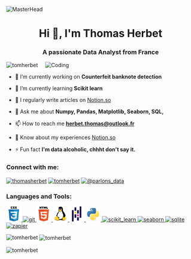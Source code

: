 ![MasterHead](https://storage.googleapis.com/gweb-cloudblog-publish/original_images/MLOps_Kloeckner_Hero_Banner_1920x946.gif)
<h1 align="center">Hi 👋, I'm Thomas Herbet</h1>
<h3 align="center">A passionate Data Analyst from France</h3>
<img align="right" alt="Coding" width="400" src="https://miro.medium.com/v2/resize:fit:640/format:webp/1*YCrp0Z8mAOe2IUV9XmlEDw.gif">

<p align="left"> <img src="https://komarev.com/ghpvc/?username=tomherbet&label=Profile%20views&color=0e75b6&style=flat" alt="tomherbet" /> </p>

- 🔭 I’m currently working on **Counterfeit banknote detection**

- 🌱 I’m currently learning **Scikit learn**

- 📝 I regularly write articles on [Notion.so](Notion.so)

- 💬 Ask me about **Numpy, Pandas, Matplotlib, Seaborn, SQL,**

- 📫 How to reach me **herbet.thomas@outlook.fr**

- 📄 Know about my experiences [Notion.so](Notion.so)

- ⚡ Fun fact **I'm data alcoholic, chhht don't say it.**

<h3 align="left">Connect with me:</h3>
<p align="left">
<a href="https://linkedin.com/in/thomasherbet" target="blank"><img align="center" src="https://raw.githubusercontent.com/rahuldkjain/github-profile-readme-generator/master/src/images/icons/Social/linked-in-alt.svg" alt="thomasherbet" height="30" width="40" /></a>
<a href="https://kaggle.com/tomherbet" target="blank"><img align="center" src="https://raw.githubusercontent.com/rahuldkjain/github-profile-readme-generator/master/src/images/icons/Social/kaggle.svg" alt="tomherbet" height="30" width="40" /></a>
<a href="https://www.youtube.com/c/@parlons_data" target="blank"><img align="center" src="https://raw.githubusercontent.com/rahuldkjain/github-profile-readme-generator/master/src/images/icons/Social/youtube.svg" alt="@parlons_data" height="30" width="40" /></a>
</p>

<h3 align="left">Languages and Tools:</h3>
<p align="left"> <a href="https://www.w3schools.com/css/" target="_blank" rel="noreferrer"> <img src="https://raw.githubusercontent.com/devicons/devicon/master/icons/css3/css3-original-wordmark.svg" alt="css3" width="40" height="40"/> </a> <a href="https://git-scm.com/" target="_blank" rel="noreferrer"> <img src="https://www.vectorlogo.zone/logos/git-scm/git-scm-icon.svg" alt="git" width="40" height="40"/> </a> <a href="https://www.w3.org/html/" target="_blank" rel="noreferrer"> <img src="https://raw.githubusercontent.com/devicons/devicon/master/icons/html5/html5-original-wordmark.svg" alt="html5" width="40" height="40"/> </a> <a href="https://www.linux.org/" target="_blank" rel="noreferrer"> <img src="https://raw.githubusercontent.com/devicons/devicon/master/icons/linux/linux-original.svg" alt="linux" width="40" height="40"/> </a> <a href="https://pandas.pydata.org/" target="_blank" rel="noreferrer"> <img src="https://raw.githubusercontent.com/devicons/devicon/2ae2a900d2f041da66e950e4d48052658d850630/icons/pandas/pandas-original.svg" alt="pandas" width="40" height="40"/> </a> <a href="https://www.python.org" target="_blank" rel="noreferrer"> <img src="https://raw.githubusercontent.com/devicons/devicon/master/icons/python/python-original.svg" alt="python" width="40" height="40"/> </a> <a href="https://scikit-learn.org/" target="_blank" rel="noreferrer"> <img src="https://upload.wikimedia.org/wikipedia/commons/0/05/Scikit_learn_logo_small.svg" alt="scikit_learn" width="40" height="40"/> </a> <a href="https://seaborn.pydata.org/" target="_blank" rel="noreferrer"> <img src="https://seaborn.pydata.org/_images/logo-mark-lightbg.svg" alt="seaborn" width="40" height="40"/> </a> <a href="https://www.sqlite.org/" target="_blank" rel="noreferrer"> <img src="https://www.vectorlogo.zone/logos/sqlite/sqlite-icon.svg" alt="sqlite" width="40" height="40"/> </a> <a href="https://zapier.com" target="_blank" rel="noreferrer"> <img src="https://www.vectorlogo.zone/logos/zapier/zapier-icon.svg" alt="zapier" width="40" height="40"/> </a> </p>

<p><img align="left" src="https://github-readme-stats.vercel.app/api/top-langs?username=tomherbet&show_icons=true&locale=en&layout=compact" alt="tomherbet" /></p>

<p>&nbsp;<img align="center" src="https://github-readme-stats.vercel.app/api?username=tomherbet&show_icons=true&locale=en" alt="tomherbet" /></p>

<p><img align="center" src="https://github-readme-streak-stats.herokuapp.com/?user=tomherbet&" alt="tomherbet" /></p>
